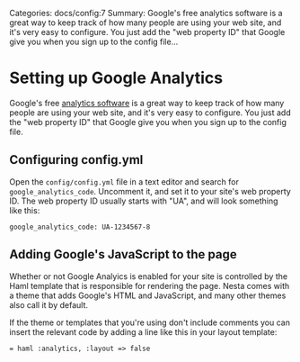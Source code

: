 Categories: docs/config:7
Summary: Google's free analytics software is a great way to keep track of how many people are using your web site, and it's very easy to configure. You just add the "web property ID" that Google give you when you sign up to the config file...

# Setting up Google Analytics

Google's free [analytics software][analytics] is a great way to keep
track of how many people are using your web site, and it's very easy to
configure. You just add the "web property ID" that Google give you when
you sign up to the config file.

## Configuring config.yml

Open the `config/config.yml` file in a text editor and search for
`google_analytics_code`. Uncomment it, and set it to your site's web
property ID. The web property ID usually starts with "UA", and will look
something like this:

    google_analytics_code: UA-1234567-8

## Adding Google's JavaScript to the page

Whether or not Google Analyics is enabled for your site is controlled by
the Haml template that is responsible for rendering the page. Nesta
comes with a theme that adds Google's HTML and JavaScript, and many
other themes also call it by default.

If the theme or templates that you're using don't include comments you
can insert the relevant code by adding a line like this in your
layout template:

    = haml :analytics, :layout => false

[analytics]: http://www.google.com/analytics
